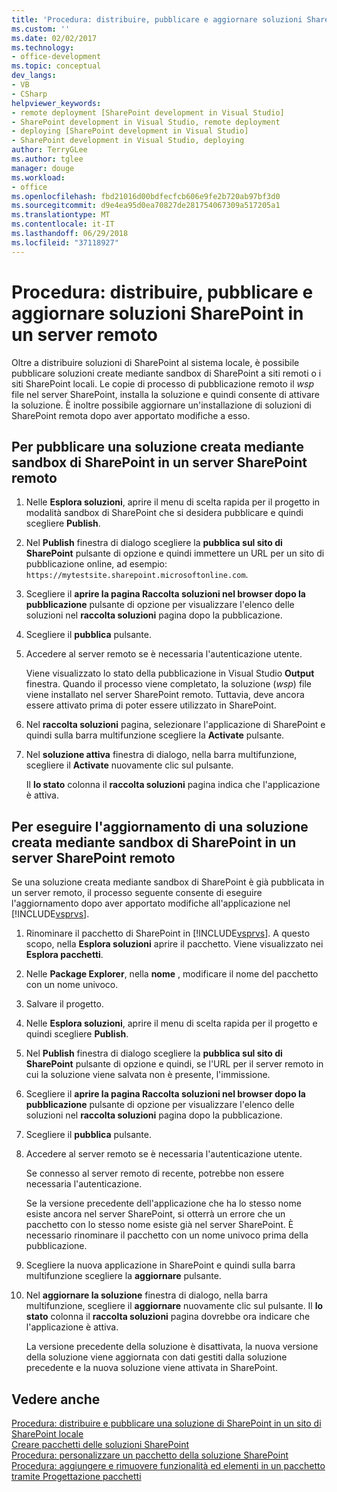 ```yaml
---
title: 'Procedura: distribuire, pubblicare e aggiornare soluzioni SharePoint in un Server remoto | Microsoft Docs'
ms.custom: ''
ms.date: 02/02/2017
ms.technology:
- office-development
ms.topic: conceptual
dev_langs:
- VB
- CSharp
helpviewer_keywords:
- remote deployment [SharePoint development in Visual Studio]
- SharePoint development in Visual Studio, remote deployment
- deploying [SharePoint development in Visual Studio]
- SharePoint development in Visual Studio, deploying
author: TerryGLee
ms.author: tglee
manager: douge
ms.workload:
- office
ms.openlocfilehash: fbd21016d00bdfecfcb606e9fe2b720ab97bf3d0
ms.sourcegitcommit: d9e4ea95d0ea70827de281754067309a517205a1
ms.translationtype: MT
ms.contentlocale: it-IT
ms.lasthandoff: 06/29/2018
ms.locfileid: "37118927"
---
```

# <a name="how-to-deploy-publish-and-upgrade-sharepoint-solutions-on-a-remote-server"></a>Procedura: distribuire, pubblicare e aggiornare soluzioni SharePoint in un server remoto
  Oltre a distribuire soluzioni di SharePoint al sistema locale, è possibile pubblicare soluzioni create mediante sandbox di SharePoint a siti remoti o i siti SharePoint locali. Le copie di processo di pubblicazione remoto il *wsp* file nel server SharePoint, installa la soluzione e quindi consente di attivare la soluzione. È inoltre possibile aggiornare un'installazione di soluzioni di SharePoint remota dopo aver apportato modifiche a esso.  
  
## <a name="to-publish-a-sandboxed-sharepoint-solution-to-a-remote-sharepoint-server"></a>Per pubblicare una soluzione creata mediante sandbox di SharePoint in un server SharePoint remoto  
  
1.  Nelle **Esplora soluzioni**, aprire il menu di scelta rapida per il progetto in modalità sandbox di SharePoint che si desidera pubblicare e quindi scegliere **Publish**.  
  
2.  Nel **Publish** finestra di dialogo scegliere la **pubblica sul sito di SharePoint** pulsante di opzione e quindi immettere un URL per un sito di pubblicazione online, ad esempio: `https://mytestsite.sharepoint.microsoftonline.com`.  
  
3.  Scegliere il **aprire la pagina Raccolta soluzioni nel browser dopo la pubblicazione** pulsante di opzione per visualizzare l'elenco delle soluzioni nel **raccolta soluzioni** pagina dopo la pubblicazione.  
  
4.  Scegliere il **pubblica** pulsante.  
  
5.  Accedere al server remoto se è necessaria l'autenticazione utente.  
  
     Viene visualizzato lo stato della pubblicazione in Visual Studio **Output** finestra. Quando il processo viene completato, la soluzione (*wsp*) file viene installato nel server SharePoint remoto. Tuttavia, deve ancora essere attivato prima di poter essere utilizzato in SharePoint.  
  
6.  Nel **raccolta soluzioni** pagina, selezionare l'applicazione di SharePoint e quindi sulla barra multifunzione scegliere la **Activate** pulsante.  
  
7.  Nel **soluzione attiva** finestra di dialogo, nella barra multifunzione, scegliere il **Activate** nuovamente clic sul pulsante.  
  
     Il **lo stato** colonna il **raccolta soluzioni** pagina indica che l'applicazione è attiva.  
  
## <a name="to-upgrade-a-sandboxed-sharepoint-solution-on-a-remote-sharepoint-server"></a>Per eseguire l'aggiornamento di una soluzione creata mediante sandbox di SharePoint in un server SharePoint remoto  
 Se una soluzione creata mediante sandbox di SharePoint è già pubblicata in un server remoto, il processo seguente consente di eseguire l'aggiornamento dopo aver apportato modifiche all'applicazione nel [!INCLUDE[vsprvs](../sharepoint/includes/vsprvs-md.md)].  
  
1.  Rinominare il pacchetto di SharePoint in [!INCLUDE[vsprvs](../sharepoint/includes/vsprvs-md.md)]. A questo scopo, nella **Esplora soluzioni** aprire il pacchetto. Viene visualizzato nei **Esplora pacchetti**.  
  
2.  Nelle **Package Explorer**, nella **nome** , modificare il nome del pacchetto con un nome univoco.  
  
3.  Salvare il progetto.  
  
4.  Nelle **Esplora soluzioni**, aprire il menu di scelta rapida per il progetto e quindi scegliere **Publish**.  
  
5.  Nel **Publish** finestra di dialogo scegliere la **pubblica sul sito di SharePoint** pulsante di opzione e quindi, se l'URL per il server remoto in cui la soluzione viene salvata non è presente, l'immissione.  
  
6.  Scegliere il **aprire la pagina Raccolta soluzioni nel browser dopo la pubblicazione** pulsante di opzione per visualizzare l'elenco delle soluzioni nel **raccolta soluzioni** pagina dopo la pubblicazione.  
  
7.  Scegliere il **pubblica** pulsante.  
  
8.  Accedere al server remoto se è necessaria l'autenticazione utente.  
  
     Se connesso al server remoto di recente, potrebbe non essere necessaria l'autenticazione.  
  
     Se la versione precedente dell'applicazione che ha lo stesso nome esiste ancora nel server SharePoint, si otterrà un errore che un pacchetto con lo stesso nome esiste già nel server SharePoint. È necessario rinominare il pacchetto con un nome univoco prima della pubblicazione.  
  
9. Scegliere la nuova applicazione in SharePoint e quindi sulla barra multifunzione scegliere la **aggiornare** pulsante.  
  
10. Nel **aggiornare la soluzione** finestra di dialogo, nella barra multifunzione, scegliere il **aggiornare** nuovamente clic sul pulsante. Il **lo stato** colonna il **raccolta soluzioni** pagina dovrebbe ora indicare che l'applicazione è attiva.  
  
     La versione precedente della soluzione è disattivata, la nuova versione della soluzione viene aggiornata con dati gestiti dalla soluzione precedente e la nuova soluzione viene attivata in SharePoint.  
  
## <a name="see-also"></a>Vedere anche
 [Procedura: distribuire e pubblicare una soluzione di SharePoint in un sito di SharePoint locale](../sharepoint/how-to-deploy-and-publish-a-sharepoint-solution-to-a-local-sharepoint-site.md)   
 [Creare pacchetti delle soluzioni SharePoint](../sharepoint/creating-sharepoint-solution-packages.md)   
 [Procedura: personalizzare un pacchetto della soluzione SharePoint](../sharepoint/how-to-customize-a-sharepoint-solution-package.md)   
 [Procedura: aggiungere e rimuovere funzionalità ed elementi in un pacchetto tramite Progettazione pacchetti](../sharepoint/how-to-add-and-remove-features-and-items-to-a-package-by-using-the-package-designer.md)  
  
